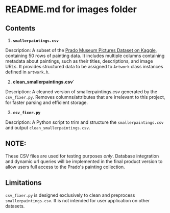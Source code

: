 # README.md for images folder

## Contents
1. **`smallerpaintings.csv`**

Description: A subset of the [ Prado Museum Pictures Dataset on Kaggle](https://www.kaggle.com/datasets/maparla/prado-museum-pictures),    containing 50 rows of painting data. It includes multiple columns containing metadata about paintings, such as their titles,       descriptions, and image URLs. It provides structured data to be assigned to `Artwork` class instances defined in `artwork.h`.

2. **clean_smallerpaintings.csv`**

Description: A cleaned version of smallerpaintings.csv generated by the `csv_fixer.py`. Removes columns/attributes that are irrelevant to this project, for faster parsing and efficient storage.

3. **`csv_fixer.py`**

Description: A Python script to trim and structure the `smallerpaintings.csv` and output `clean_smallerpaintings.csv`. 

## **NOTE:** 
These CSV files are used for testing purposes *only*. Database integration and dynamic url queries will be implemented in the final product version to allow users full access to the Prado's painting collection.

## Limitations
`csv_fixer.py` is designed exclusively to clean and preprocess `smallerpaintings.csv`. It is not intended for user application on other datasets.
